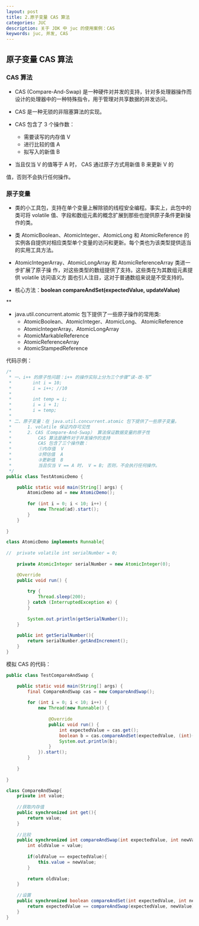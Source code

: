 ```yaml
---
layout: post
title: 2.原子变量 CAS 算法
categories: JUC
description: 关于 JDK 中 juc 的使用案例：CAS
keywords: juc, 并发, CAS
---
```


## 原子变量 CAS 算法 

### CAS 算法

- CAS (Compare-And-Swap) 是一种硬件对并发的支持，针对多处理器操作而设计的处理器中的一种特殊指令，用于管理对共享数据的并发访问。


- CAS 是一种无锁的非阻塞算法的实现。


- CAS 包含了 3 个操作数：
  - 需要读写的内存值 V
  - 进行比较的值 A
  - 拟写入的新值 B


- 当且仅当 V 的值等于 A 时， CAS 通过原子方式用新值 B 来更新 V 的

值，否则不会执行任何操作。



### 原子变量

- 类的小工具包，支持在单个变量上解除锁的线程安全编程。事实上，此包中的类可将 volatile 值、字段和数组元素的概念扩展到那些也提供原子条件更新操作的类。
- 类 AtomicBoolean、AtomicInteger、AtomicLong 和 AtomicReference 的实例各自提供对相应类型单个变量的访问和更新。每个类也为该类型提供适当的实用工具方法。



- AtomicIntegerArray、AtomicLongArray 和 AtomicReferenceArray 类进一步扩展了原子操 作，对这些类型的数组提供了支持。这些类在为其数组元素提供 volatile 访问语义方 面也引人注目，这对于普通数组来说是不受支持的。
- 核心方法：**boolean compareAndSet(expectedValue, updateValue)**

**

- java.util.concurrent.atomic 包下提供了一些原子操作的常用类:
  - AtomicBoolean、AtomicInteger、AtomicLong、 AtomicReference
  - AtomicIntegerArray、AtomicLongArray
  - AtomicMarkableReference
  - AtomicReferenceArray
  - AtomicStampedReference



代码示例：

````java
/*
 * 一、i++ 的原子性问题：i++ 的操作实际上分为三个步骤“读-改-写”
 * 		  int i = 10;
 * 		  i = i++; //10
 * 
 * 		  int temp = i;
 * 		  i = i + 1;
 * 		  i = temp;
 * 
 * 二、原子变量：在 java.util.concurrent.atomic 包下提供了一些原子变量。
 * 		1. volatile 保证内存可见性
 * 		2. CAS（Compare-And-Swap） 算法保证数据变量的原子性
 * 			CAS 算法是硬件对于并发操作的支持
 * 			CAS 包含了三个操作数：
 * 			①内存值  V
 * 			②预估值  A
 * 			③更新值  B
 * 			当且仅当 V == A 时， V = B; 否则，不会执行任何操作。
 */
public class TestAtomicDemo {

	public static void main(String[] args) {
		AtomicDemo ad = new AtomicDemo();
		
		for (int i = 0; i < 10; i++) {
			new Thread(ad).start();
		}
	}
	
}

class AtomicDemo implements Runnable{
	
//	private volatile int serialNumber = 0;
	
	private AtomicInteger serialNumber = new AtomicInteger(0);

	@Override
	public void run() {
		
		try {
			Thread.sleep(200);
		} catch (InterruptedException e) {
		}
		
		System.out.println(getSerialNumber());
	}
	
	public int getSerialNumber(){
		return serialNumber.getAndIncrement();
	}	
}
````

模拟 CAS 的代码：

````java
public class TestCompareAndSwap {

	public static void main(String[] args) {
		final CompareAndSwap cas = new CompareAndSwap();
		
		for (int i = 0; i < 10; i++) {
			new Thread(new Runnable() {
				
				@Override
				public void run() {
					int expectedValue = cas.get();
					boolean b = cas.compareAndSet(expectedValue, (int)(Math.random() * 101));
					System.out.println(b);
				}
			}).start();
		}
		
	}
	
}

class CompareAndSwap{
	private int value;
	
	//获取内存值
	public synchronized int get(){
		return value;
	}
	
	//比较
	public synchronized int compareAndSwap(int expectedValue, int newValue){
		int oldValue = value;
		
		if(oldValue == expectedValue){
			this.value = newValue;
		}
		
		return oldValue;
	}
	
	//设置
	public synchronized boolean compareAndSet(int expectedValue, int newValue){
		return expectedValue == compareAndSwap(expectedValue, newValue);
	}
}
````

